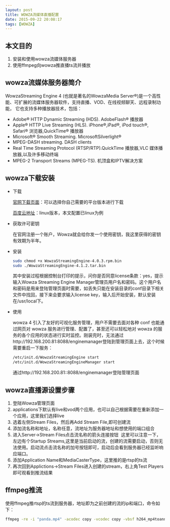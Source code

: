 ```yaml
---
layout: post
title: WOWZA流媒体直播配置
date: 2015-09-22 20:08:17
tags: [WOWZA]
---
```


## 本文目的

1. 安装和使用wowza流媒体服务器
2. 使用ffmpeg向wowza推直播ts流并播放

## wowza流媒体服务器简介

WowzaStreaming Engine 4 (也就是著名的WowzaMedia Server®)是一个高性能、可扩展的流媒体服务器软件，支持直播、VOD、在线视频聊天、远程录制功能， 它也支持多种播放器技术，包括：

* Adobe® HTTP Dynamic Streaming (HDS). AdobeFlash® 播放器
* Apple® HTTP Live Streaming (HLS). iPhone®,iPad®, iPod touch®, Safari® 浏览器,QuickTime® 播放器
* Microsoft® Smooth Streaming. MicrosoftSilverlight®
* MPEG-DASH streaming. DASH clients
* Real Time Streaming Protocol (RTSP/RTP).QuickTime 播放器,VLC 媒体播放器,以及许多移动终端
* MPEG-2 Transport Streams (MPEG-TS). 机顶盒和IPTV解决方案
<!-- more -->

## wowza下载安装
* 下载

	[官网下载页面](http://www.wowza.com/pricing/installer)：可以选择你自己需要的平台版本进行下载

	[百度云地址](http://pan.baidu.com/s/1c0hfgOC)：linux版本，本文配置已linux为例

* 获取许可密钥

	在官网注册一个账户，Wowza就会给你发一个使用密钥，我这里获得的密钥有效期为半年。

* 安装 

	```bash
	sudo chmod +x WowzaStreamingEngine-4.0.3.rpm.bin 
	sudo ./WowzaStreamingEngine-4.1.2.tar.bin
	```

	其中安装过程根据控制台打印的提示，问你是否同意license条款：yes，提示输入Wowza Streaming Engine Manager管理员用户名和密码。这个用户名和密码是用来登陆管理页面时需要，如丢失只能在安装目录的conf目录下相关文件中找回，接下来会要求输入license key，输入后开始安装，默认安装在/usr/local下。

* 使用

	wowza 4 引入了友好的可视化服务管理，用户不需要去面对各种 conf 也能通过网页对 wowza 服务进行管理、配置了，甚至还可以轻松地对 wowza 的服务的各个应用的状态进行实时监控。刚装完时，无法通过http://192.168.200.81:8088/enginemanager登陆到管理页面上去，这个时候需要重启一下服务：

	```bash
	/etc/init.d/WowzaStreamingEngine start
	/etc/init.d/WowzaStreamingEngineManager start
	```

	通过http://192.168.200.81::8088/enginemanager登陆管理页面
	<img src="http://7j1zu0.com1.z0.glb.clouddn.com/wowzalogin.jpg" alt="">

## wowza直播源设置步骤

1. 登陆Wowza管理页面
2. applications下默认有live和vod两个应用，也可以自己根据需要在重新添加一个应用，这里我们选择live
	<img src="http://7j1zu0.com1.z0.glb.clouddn.com/wowzapic1.jpg" alt="">
3. 选着左侧Stream Files，然后再Add Stream File,即可创建流
	<img src="http://7j1zu0.com1.z0.glb.clouddn.com/wowzapic2.jpg" alt="">
4. 添加流名称和地址，名称任意，流地址为服务器地址和想使用的端口组合
	<img src="http://7j1zu0.com1.z0.glb.clouddn.com/wowzapic3.jpg" alt="">
5. 进入Server->Stream Files点击流名称的箭头连接按钮
	<img src="http://7j1zu0.com1.z0.glb.clouddn.com/wowzapic4.jpg" alt="">
	这里可以注意一下，左边有个Startup Streams,这里是当前启动的流，创建的流需要启动，否则无法使用。启动流点击流名称的加号按钮即可，启动后会看到服务器已经监听响应端口。
6. 添加Application Name和MediaCasterType，这里推的是rtsp的ts流
	<img src="http://7j1zu0.com1.z0.glb.clouddn.com/wowzapic5.jpg" alt="">
7. 再次回到Applictions->Stream Files进入创建的stream，右上角Test Players即可观看到推流结果
	<img src="http://7j1zu0.com1.z0.glb.clouddn.com/wowzapic6.jpg" alt="">

## ffmpeg推流

使用ffmpeg推rtsp的ts流到服务器，地址即为之前创建的流的ip和端口，命令如下：

```bash
ffmpeg -re -i "panda.mp4" -acodec copy -vcodec copy -vbsf h264_mp4toannexb -f mpegts udp://192.168.200.81:5004?pkt_size=1316
```
